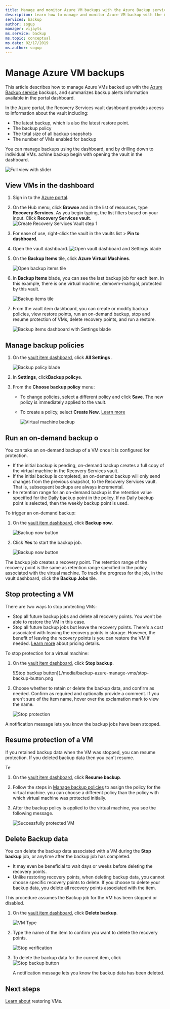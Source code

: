 ```yaml
---
title: Manage and monitor Azure VM backups with the Azure Backup service
description: Learn how to manage and monitor Azure VM backup with the Azure Backup service.
services: backup
author: sogup
manager: vijayts
ms.service: backup
ms.topic: conceptual
ms.date: 02/17/2019
ms.author: sogup
---
```

# Manage Azure VM backups

This article describes how to manage Azure VMs backed up with the [Azure Backup service](backup-overview.md) backups, and summarizes backup alerts information available in the portal dashboard.


In the Azure portal, the Recovery Services vault dashboard provides access to information about the vault including:

* The latest backup, which is also the latest restore point.
* The backup policy
* The total size of all backup snapshots
* The number of VMs enabled for backup

You can manage backups using the dashboard, and by drilling down to individual VMs. achine backup begin with opening the vault in the dashboard. 

![Full view with slider](./media/backup-azure-manage-vms/bottom-slider.png)

## View VMs in the dashboard

1. Sign in to the [Azure portal](https://portal.azure.com/).
2. On the Hub menu, click **Browse** and in the list of resources, type **Recovery Services**. As you begin typing, the list filters based on your input. Click **Recovery Services vault**. 
    ![Create Recovery Services Vault step 1](./media/backup-azure-manage-vms/browse-to-rs-vaults.png)

3. For ease of use, right-click the vault in the vaults list > **Pin to dashboard**.
3. Open the vault dashboard. 
    ![Open vault dashboard and Settings blade](./media/backup-azure-manage-vms/full-view-rs-vault.png)

4. On the **Backup Items** tile, click **Azure Virtual Machines**.

    ![Open backup items tile](./media/backup-azure-manage-vms/contoso-vault-1606.png)

5. In **Backup Items** blade, you can see the last backup job for each item. In this example, there is one virtual machine, demovm-markgal, protected by this vault.  

    ![Backup items tile](./media/backup-azure-manage-vms/backup-items-blade-select-item.png)

 
6. From the vault item dashboard, you can create or modify backup policies, view restore points, run an on-demand backup, stop and resume protection of VMs, delete recovery points, and run a restore.

    ![Backup items dashboard with Settings blade](./media/backup-azure-manage-vms/item-dashboard-settings.png)



## Manage backup policies
1. On the [vault item dashboard](backup-azure-manage-vms.md#open-a-vault-item-dashboard), click **All Settings** .

    ![Backup policy blade](./media/backup-azure-manage-vms/all-settings-button.png)
2. In **Settings**, click**Backup policy**e.
3. From the **Choose backup policy** menu:

   * To change policies, select a different policy and click **Save**. The new policy is immediately applied to the vault.
   * To create a policy, select **Create New**. [Learn more](backup-azure-vms-first-look-arm.md#define-a-backup-policy)

     ![Virtual machine backup](./media/backup-azure-manage-vms/backup-policy-create-new.png)


## Run an on-demand backup o
You can take an on-demand backup of a VM once it is configured for protection.
- If the initial backup is pending, on-demand backup creates a full copy of the virtual machine in the Recovery Services vault.
- If the initial backup is completed, an on-demand backup will only send changes from the previous snapshot, to the Recovery Services vault. That is, subsequent backups are always incremental.
- he retention range for an on-demand backup is the retention value specified for the Daily backup point in the policy. If no Daily backup point is selected, then the weekly backup point is used.


To trigger an on-demand backup:

1. On the [vault item dashboard](backup-azure-manage-vms.md#open-a-vault-item-dashboard), click **Backup now**.

    ![Backup now button](./media/backup-azure-manage-vms/backup-now-button.png)

 2. Click **Yes** to start the backup job.

    ![Backup now button](./media/backup-azure-manage-vms/backup-now-check.png)

 
 The backup job creates a recovery point. The retention range of the recovery point is the same as retention range specified in the policy associated with the virtual machine. To track the progress for the job, in the vault dashboard, click the **Backup Jobs** tile.  

## Stop protecting a VM

There are two ways to stop protecting VMs:

- Stop all future backup jobs and delete all recovery points. You won't be able to restore the VM in this case.
- Stop all future backup jobs but leave the recovery points. There's a cost associated with leaving the recovery points in storage. However, the benefit of leaving the recovery points is you can restore the VM if needed. [Learn more](https://azure.microsoft.com/pricing/details/backup/) about pricing details.

To stop protection for a virtual machine:

1. On the [vault item dashboard](backup-azure-manage-vms.md#open-a-vault-item-dashboard), click **Stop backup**.

    ![Stop backup button](./media/backup-azure-manage-vms/stop-backup-button.png
2. Choose whether to retain or delete the backup data, and confirm as needed. Confirm as required and optionally provide a comment. If you aren't sure of the item name, hover over the exclamation mark to view the name.

    ![Stop protection](./media/backup-azure-manage-vms/retain-or-delete-option.png)

 A notification message lets you know the backup jobs have been stopped.


## Resume protection of a VM

If you retained backup data when the VM was stopped, you can resume protection. If you deleted backup data then you can't resume.

Te

1. On the [vault item dashboard](backup-azure-manage-vms.md#open-a-vault-item-dashboard), click **Resume backup**.

2. Follow the steps in [Manage backup policies](backup-azure-manage-vms.md#manage-backup-policies) to assign the policy for the virtual machine. you can choose a different policy than the policy with which virtual machine was protected initially.
3. After the backup policy is applied to the virtual machine, you see the following message.

    ![Successfully protected VM](./media/backup-azure-manage-vms/success-message.png)

## Delete Backup data

You can delete the backup data associated with a VM during the **Stop backup** job, or anytime after the backup job has completed.

- It may even be beneficial to wait days or weeks before deleting the recovery points.
- Unlike restoring recovery points, when deleting backup data, you cannot choose specific recovery points to delete. If you choose to delete your backup data, you delete all recovery points associated with the item.

This procedure assumes the Backup job for the VM has been stopped or disabled.


1. On the [vault item dashboard](backup-azure-manage-vms.md#open-a-vault-item-dashboard), click **Delete backup**.

    ![VM Type](./media/backup-azure-manage-vms/delete-backup-buttom.png)

2. Type the name of the item to confirm you want to delete the recovery points.

    ![Stop verification](./media/backup-azure-manage-vms/item-verification-box.png)

4. To delete the backup data for the current item, click
    ![Stop backup button](./media/backup-azure-manage-vms/delete-button.png)

    A notification message lets you know the backup data has been deleted.

## Next steps
[Learn about](backup-azure-arm-restore-vms.md) restoring VMs. 
 
